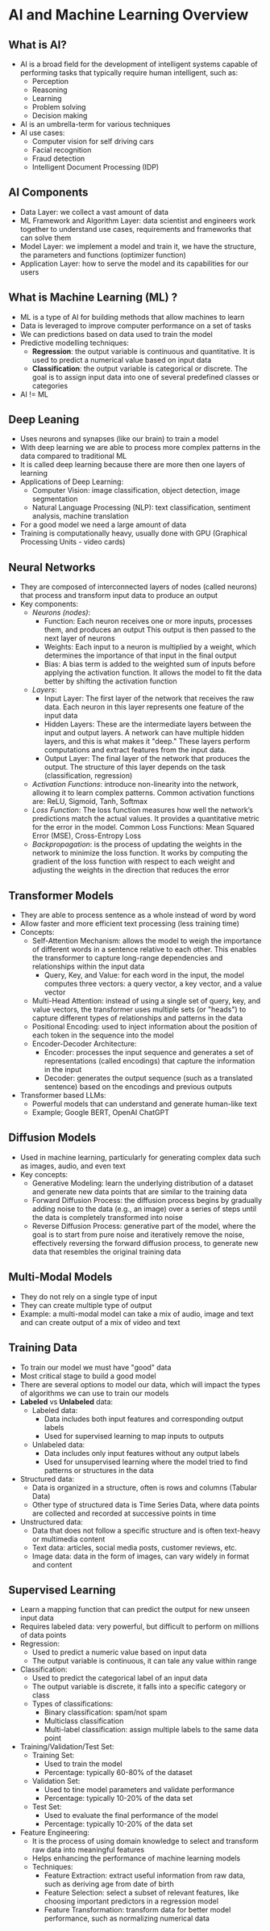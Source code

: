 # AI and Machine Learning Overview

## What is AI?

- AI is a broad field for the development of intelligent systems capable of performing tasks that typically require human intelligent, such as:
    - Perception
    - Reasoning
    - Learning
    - Problem solving
    - Decision making
- AI is an umbrella-term for various techniques
- AI use cases:
    - Computer vision for self driving cars
    - Facial recognition
    - Fraud detection
    - Intelligent Document Processing  (IDP)

## AI Components

- Data Layer: we collect a vast amount of data
- ML Framework and Algorithm Layer: data scientist and engineers work together to understand use cases, requirements and frameworks that can solve them
- Model Layer: we implement a model and train it, we have the structure, the parameters and functions (optimizer function)
- Application Layer: how to serve the model and its capabilities for our users

## What is Machine Learning (ML) ?

- ML is a type of AI for building methods that allow machines to learn
- Data is leveraged to improve computer performance on a set of tasks
- We can predictions based on data used to train the model
- Predictive modelling techniques:
    - **Regression**: the output variable is continuous and quantitative. It is used to predict a numerical value based on input data
    - **Classification**: the output variable is categorical or discrete. The goal is to assign input data into one of several predefined classes or categories
- AI != ML

## Deep Leaning

- Uses neurons and synapses (like our brain) to train a model
- With deep learning we are able to process more complex patterns in the data compared to traditional ML
- It is called deep learning because there are more then one layers of learning
- Applications of Deep Learning:
    - Computer Vision: image classification, object detection, image segmentation
    - Natural Language Processing (NLP): text classification, sentiment analysis, machine translation
- For a good model we need a large amount of data
- Training is computationally heavy, usually done with GPU (Graphical Processing Units - video cards)

## Neural Networks

- They are composed of interconnected layers of nodes (called neurons) that process and transform input data to produce an output
- Key components:
    - *Neurons (nodes)*:
        - Function: Each neuron receives one or more inputs, processes them, and produces an output This output is then passed to the next layer of neurons
        - Weights: Each input to a neuron is multiplied by a weight, which determines the importance of that input in the final output
        - Bias: A bias term is added to the weighted sum of inputs before applying the activation function. It allows the model to fit the data better by shifting the activation function
    - *Layers*:
        - Input Layer: The first layer of the network that receives the raw data. Each neuron in this layer represents one feature of the input data
        - Hidden Layers: These are the intermediate layers between the input and output layers. A network can have multiple hidden layers, and this is what makes it "deep." These layers perform computations and extract features from the input data.
        - Output Layer: The final layer of the network that produces the output. The structure of this layer depends on the task (classification, regression)
    - *Activation Functions*: introduce non-linearity into the network, allowing it to learn complex patterns. Common activation functions are: ReLU, Sigmoid, Tanh, Softmax
    - *Loss Function*:  The loss function measures how well the network’s predictions match the actual values. It provides a quantitative metric for the error in the model. Common Loss Functions: Mean Squared Error (MSE), Cross-Entropy Loss
    - *Backpropagation*: is the process of updating the weights in the network to minimize the loss function. It works by computing the gradient of the loss function with respect to each weight and adjusting the weights in the direction that reduces the error

## Transformer Models

- They are able to process sentence as a whole instead of word by word
- Allow faster and more efficient text processing (less training time)
- Concepts: 
    - Self-Attention Mechanism: allows the model to weigh the importance of different words in a sentence relative to each other. This enables the transformer to capture long-range dependencies and relationships within the input data
        - Query, Key, and Value: for each word in the input, the model computes three vectors: a query vector, a key vector, and a value vector
    - Multi-Head Attention: instead of using a single set of query, key, and value vectors, the transformer uses multiple sets (or "heads") to capture different types of relationships and patterns in the data
    - Positional Encoding: used to inject information about the position of each token in the sequence into the model
    - Encoder-Decoder Architecture:
        - Encoder: processes the input sequence and generates a set of representations (called encodings) that capture the information in the input
        - Decoder: generates the output sequence (such as a translated sentence) based on the encodings and previous outputs
- Transformer based LLMs:
    - Powerful models that can understand and generate human-like text
    - Example; Google BERT, OpenAI ChatGPT

## Diffusion Models

- Used in machine learning, particularly for generating complex data such as images, audio, and even text
- Key concepts:
    - Generative Modeling: learn the underlying distribution of a dataset and generate new data points that are similar to the training data
    - Forward Diffusion Process: the diffusion process begins by gradually adding noise to the data (e.g., an image) over a series of steps until the data is completely transformed into noise
    - Reverse Diffusion Process: generative part of the model, where the goal is to start from pure noise and iteratively remove the noise, effectively reversing the forward diffusion process, to generate new data that resembles the original training data

## Multi-Modal Models

- They do not rely on a single type of input
- They can create multiple type of output
- Example: a multi-modal model can take a mix of audio, image and text and can create output of a mix of video and text

## Training Data

- To train our model we must have "good" data
- Most critical stage to build a good model
- There are several options to model our data, which will impact the types of algorithms we can use to train our models
- **Labeled** vs **Unlabeled** data:
    - Labeled data:
        - Data includes both input features and corresponding output labels
        - Used for supervised learning to map inputs to outputs
    - Unlabeled data:
        - Data includes only input features without any output labels
        - Used for unsupervised learning where the model tried to find patterns or structures in the data
- Structured data:
    - Data is organized in a structure, often is rows and columns (Tabular Data)
    - Other type of structured data is Time Series Data, where data points are collected and recorded at successive points in time
- Unstructured data:
    - Data that does not follow a specific structure and is often text-heavy or multimedia content
    - Text data: articles, social media posts, customer reviews, etc.
    - Image data: data in the form of images, can vary widely in format and content

## Supervised Learning

- Learn a mapping function that can predict the output for new unseen input data
- Requires labeled data: very powerful, but difficult to perform on millions of data points
- Regression:
    - Used to predict a numeric value based on input data
    - The output variable is continuous, it can tale any value within range
- Classification:
    - Used to predict the categorical label of an input data
    - The output variable is discrete, it falls into a specific category or class
    - Types of classifications:
        - Binary classification: spam/not spam
        - Multiclass classification
        - Multi-label classification: assign multiple labels to the same data point
- Training/Validation/Test Set:
    - Training Set:
        - Used to train the model
        - Percentage: typically 60-80% of the dataset
    - Validation Set:
        - Used to tine model parameters and validate performance
        - Percentage: typically 10-20% of the data set
    - Test Set:
        - Used to evaluate the final performance of the model
        - Percentage: typically 10-20% of the data set
- Feature Engineering:
    - It is the process of using domain knowledge to select and transform raw data into meaningful features
    - Helps enhancing the performance of machine learning models
    - Techniques:
        - Feature Extraction: extract useful information from raw data, such as deriving age from date of birth
        - Feature Selection: select a subset of relevant features, like choosing important predictors in a regression model
        - Feature Transformation: transform data for better model performance, such as normalizing numerical data